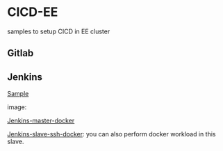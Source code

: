 # CICD-EE

samples to setup CICD in EE cluster

## Gitlab

## Jenkins

[Sample](https://github.com/jzyao/CICD-EE/tree/master/jenkins)

image:

[Jenkins-master-docker](https://hub.docker.com/r/jzyao/jenkins-master/)

[Jenkins-slave-ssh-docker](jzyao/jenkins-slave-ssh-docker):  you can also perform docker workload in this slave.


